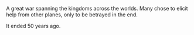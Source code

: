 A great war spanning the kingdoms across the worlds. Many chose to elicit help from other planes, only to be betrayed in the end.

It ended 50 years ago.